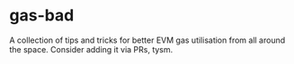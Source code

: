 # gas-bad
A collection of tips and tricks for better EVM gas utilisation from all around the space. Consider adding it via PRs, tysm.

